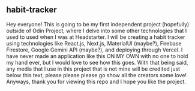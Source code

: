 ## habit-tracker

Hey everyone! This is going to be my first independent project (hopefully) outside of Odin Project, where I delve into some other technologies that I used to used when I was at Headstarter. I will be creating a habit tracker using technologies like React.js, Next.js, MaterialUI (maybe?), Firebase Firestore, Google Gemini API (maybe?), and deploying through Vercel. I have never made an application like this ON MY OWN with no one to hold my hand ever, but I would love to see how this goes. With that being said, any media that I use in this project that is not mine will be credited just below this text, please please please go show all the creators some love! Anyways, thank you for viewing this repo and I hope you like the project.